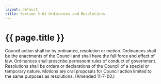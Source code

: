 ```yaml
---
layout: default 
title: Section 5.01 Ordinances and Resolutions.
---
```


{{ page.title }}
================

Council action shall be by ordinance, resolution or motion. Ordinances
shall be the enactments of the Council and shall have the full force and
effect of law. Ordinances shall prescribe permanent rules of conduct of
government. Resolutions shall be orders or declarations of the Council
of a special or temporary nature. Motions are oral proposals for Council
action limited to the same purposes as resolutions. (Amended 11-7-00.)
